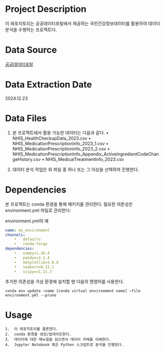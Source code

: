 # Project Description

이 레포지토리는 공공데이터포털에서 제공하는 국민건강정보데이터를 활용하여 데이터 분석을 수행하는 프로젝트다.

# Data Source

[공공데이터포털](https://www.data.go.kr/tcs/eds/selectCoreDataListView.do)

# Data Extraction Date

2024.12.23

# Data Files

1. 본 프로젝트에서 활용 가능한 데이터는 다음과 같다.
	•	NHIS_HealthCheckupData_2023.csv
	•	NHIS_MedicationPrescriptionInfo_2023_1.csv
	•	NHIS_MedicationPrescriptionInfo_2023_2.csv
	•	NHIS_MedicationPrescriptionInfo_Appendix_ActiveIngredientCodeChangeHistory.csv
	•	NHIS_MedicalTreatmentInfo_2023.csv

2. 데이터 분석 작업은 위 파일 중 하나 또는 그 이상을 선택하여 진행한다.

# Dependencies

본 프로젝트는 conda 환경을 통해 패키지를 관리한다. 필요한 의존성은 environment.yml 파일로 관리한다:

environment.yml의 예

```yml
name: my_environment
channels:
	•	defaults
	•	conda-forge
dependencies:
	•	numpy=1.26.4
	•	pandas=2.1.4
	•	matplotlib=3.8.0
	•	seaborn=0.12.2
	•	scipy==1.11.3
```

추가한 의존성을 가상 환경에 설치할 땐 다음의 명령어를 사용한다.

`conda env update –name [conda virtual environment name] –file environment.yml --prune`

# Usage

	1.	이 레포지토리를 클론한다.
	2.	conda 환경을 생성/업데이트한다.
	3.	데이터에 대한 매뉴얼을 읽으면서 데이터 자체를 이해한다.
    4.  Jupyter Notebook 혹은 Python 스크립트로 분석을 진행한다.

